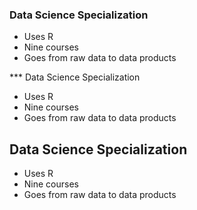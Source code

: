 ### Data Science Specialization 

* Uses R 
* Nine courses 
* Goes from raw data to data products

*** Data Science Specialization 

* Uses R 
* Nine courses 
* Goes from raw data to data products

## Data Science Specialization 

* Uses R 
* Nine courses 
* Goes from raw data to data products